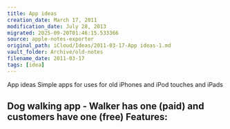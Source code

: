 ```yaml
---
title: App ideas
creation_date: March 17, 2011
modification_date: July 28, 2013
migrated: 2025-09-20T01:46:15.533366
source: apple-notes-exporter
original_path: iCloud/Ideas/2011-03-17-App ideas-1.md
vault_folder: Archive/old-notes
filename_date: 2011-03-17
tags: [idea]
---
```



App ideas
Simple apps for uses for old iPhones and iPod touches and iPads 

Dog walking app - Walker has one (paid) and customers have one (free)
Features:
- 
